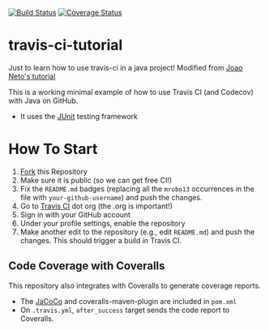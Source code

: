 [![Build Status](https://travis-ci.org/mrobo13/travis-ci-tutorial.svg?branch=master)](https://travis-ci.org/mrobo13/travis-ci-tutorial)
[![Coverage Status](https://coveralls.io/repos/github/mrobo13/travis-ci-tutorial/badge.svg?branch=master)](https://coveralls.io/github/mrobo13/travis-ci-tutorial?branch=master)

# travis-ci-tutorial
Just to learn how to use travis-ci in a java project! Modified from [Joao Neto's tutorial](https://github.com/joaomlneto/travis-ci-tutorial-java)

This is a working minimal example of how to use Travis CI (and Codecov) with Java on GitHub.

- It uses the [JUnit](https://junit.org) testing framework

# How To Start

1. [Fork](https://github.com/mrobo13/travis-ci-tutorial/fork) this Repository
2. Make sure it is public (so we can get free CI!)
3. Fix the `README.md` badges (replacing all the `mrobo13` occurrences in the file with `your-github-username`) and push the changes.
4. Go to [Travis CI](http://travis-ci.org) dot org (the .org is important!)
5. Sign in with your GitHub account
6. Under your profile settings, enable the repository
7. Make another edit to the repository (e.g., edit `README.md`) and push the changes. This should trigger a build in Travis CI.

## Code Coverage with Coveralls

This repository also integrates with Coveralls to generate coverage reports.
- The [JaCoCo](https://www.jacoco.org) and coveralls-maven-plugin are included in `pom.xml`
- On `.travis.yml`, `after_success` target sends the code report to Coveralls.

